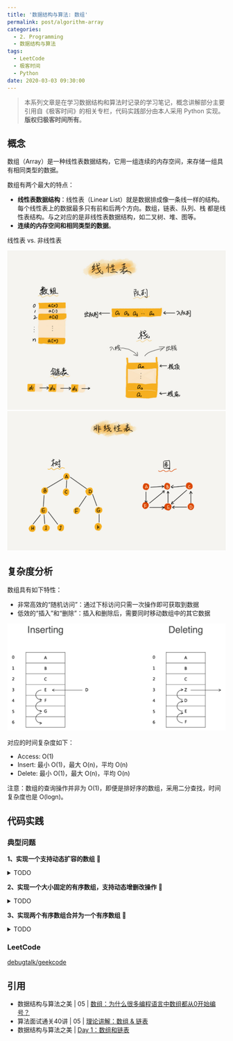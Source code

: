 ```yaml
---
title: '数据结构与算法: 数组'
permalink: post/algorithm-array
categories:
  - 2. Programming
  - 数据结构与算法
tags:
  - LeetCode
  - 极客时间
  - Python
date: 2020-03-03 09:30:00
---
```


> 本系列文章是在学习数据结构和算法时记录的学习笔记，概念讲解部分主要引用自《极客时间》的相关专栏，代码实践部分由本人采用 Python 实现。
> **版权归极客时间所有**。

## 概念

数组（Array）是一种线性表数据结构，它用一组连续的内存空间，来存储一组具有相同类型的数据。

数组有两个最大的特点：

- **线性表数据结构**：线性表（Linear List）就是数据排成像一条线一样的结构。每个线性表上的数据最多只有前和后两个方向。数组，链表、队列、栈 都是线性表结构。与之对应的是非线性表数据结构，如二叉树、堆、图等。
- **连续的内存空间和相同类型的数据**。

线性表 vs. 非线性表

![](/images/20190303094951.png)
![](/images/20190303101706.png)

## 复杂度分析

数组具有如下特性：

- 非常高效的“随机访问”：通过下标访问只需一次操作即可获取到数据
- 低效的“插入”和“删除”：插入和删除后，需要同时移动数组中的其它数据

![](/images/20190303093733.png)

对应的时间复杂度如下：

- Access: O(1)
- Insert: 最小 O(1)，最大 O(n)，平均 O(n)
- Delete: 最小 O(1)，最大 O(n)，平均 O(n)

注意：数组的查询操作并非为 O(1)，即便是排好序的数组，采用二分查找，时间复杂度也是 O(logn)。

## 代码实践

### 典型问题

**1、实现一个支持动态扩容的数组** 🤔

<details>
<summary>TODO</summary>

```python
class Array(object):
    def __init__(self):
        pass
```

</details>

**2、实现一个大小固定的有序数组，支持动态增删改操作** 🤔

<details>
<summary>TODO</summary>

</details>

**3、实现两个有序数组合并为一个有序数组** 🤔

<details>
<summary>TODO</summary>

</details>

### LeetCode

[debugtalk/geekcode](https://github.com/debugtalk/geekcode/tree/master/Array)

## 引用

- 数据结构与算法之美 | 05 | [数组：为什么很多编程语言中数组都从0开始编号？](https://time.geekbang.org/column/article/40961)
- 算法面试通关40讲 | 05 | [理论讲解：数组 & 链表](https://time.geekbang.org/course/detail/130-41552)
- 数据结构与算法之美 | [Day 1：数组和链表](https://time.geekbang.org/column/article/80456)
